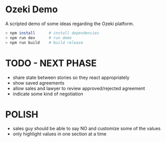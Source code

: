 # Ozeki Demo

A scripted demo of some ideas regarding the Ozeki platform.

```bash
> npm install      # install dependencies
> npm run dev      # run demo
> npm run build    # build release
```

# TODO - NEXT PHASE

  * share state between stories so they react appropriately
  * show saved agreements
  * allow sales and lawyer to review approved/rejected agreement
  * indicate some kind of negotiation

# POLISH

  * sales guy should be able to say NO and customize some of the values
  * only highlight values in one section at a time
